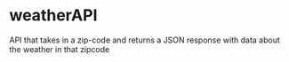# weatherAPI
API that takes in a zip-code and returns a JSON response with data about the weather in that zipcode
